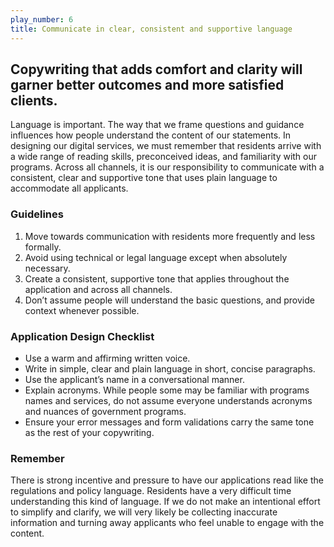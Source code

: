```yaml
---
play_number: 6
title: Communicate in clear, consistent and supportive language
---
```


## Copywriting that adds comfort and clarity will garner better outcomes and more satisfied clients.

Language is important. The way that we frame questions and guidance influences how people understand the content of our statements. In designing our digital services, we must remember that residents arrive with a wide range of reading skills, preconceived ideas, and familiarity with our programs. Across all channels, it is our responsibility to communicate with a consistent, clear and supportive tone that uses plain language to accommodate all applicants.

### Guidelines
1. Move towards communication with residents more frequently and less formally.
2. Avoid using technical or legal language except when absolutely necessary. 
3. Create a consistent, supportive tone that applies throughout the application and across all channels.
4. Don’t assume people will understand the basic questions, and provide context whenever possible.


### Application Design Checklist
- Use a warm and affirming written voice.
- Write in simple, clear and plain language in short, concise paragraphs.
- Use the applicant’s name in a conversational manner.
- Explain acronyms. While people some may be familiar with programs names and services, do not assume everyone understands acronyms and nuances of government programs.
- Ensure your error messages and form validations carry the same tone as the rest of your copywriting.

### Remember
There is strong incentive and pressure to have our applications read like the regulations and policy language. Residents have a very difficult time understanding this kind of language. If we do not make an intentional effort to simplify and clarify, we will very likely be collecting inaccurate information and turning away applicants who feel unable to engage with the content.